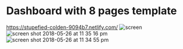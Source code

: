 # Dashboard with 8 pages template 
https://stupefied-colden-9094b7.netlify.com/
![screen](https://user-images.githubusercontent.com/29652821/40583160-abf78db4-613d-11e8-9ea2-b7d01fdc27cd.png)
![screen shot 2018-05-26 at 11 35 16 pm](https://user-images.githubusercontent.com/29652821/40583161-aeb8068c-613d-11e8-917e-bf8b0caa6de7.png)
![screen shot 2018-05-26 at 11 34 55 pm](https://user-images.githubusercontent.com/29652821/40583162-b011ab14-613d-11e8-83fc-1b46befe10bf.png)
